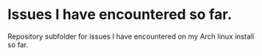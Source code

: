 # Issues I have encountered so far.

Repository subfolder for issues I have encountered on my Arch linux install so far.
